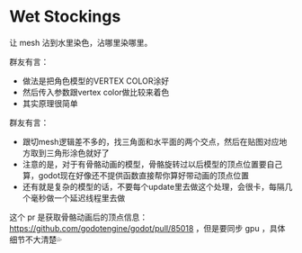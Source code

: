 # Wet Stockings

让 mesh 沾到水里染色，沾哪里染哪里。

群友有言：

- 做法是把角色模型的VERTEX COLOR涂好
- 然后传入参数跟vertex color做比较来着色
- 其实原理很简单

群友有言：

- 跟切mesh逻辑差不多的，找三角面和水平面的两个交点，然后在贴图对应地方取到三角形涂色就好了
- 注意的是，对于有骨骼动画的模型，骨骼旋转过以后模型的顶点位置要自己算，godot现在好像还不提供函数直接帮你算好带动画的顶点位置
- 还有就是复杂的模型的话，不要每个update里去做这个处理，会很卡，每隔几个毫秒做一个延迟线程里去做

这个 pr 是获取骨骼动画后的顶点信息：https://github.com/godotengine/godot/pull/85018 ，但是要同步 gpu ，具体细节不大清楚💦

